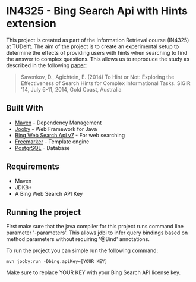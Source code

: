 # IN4325 - Bing Search Api with Hints extension
This project is created as part of the Information Retrieval course (IN4325) at TUDelft. The aim of the project is to create an experimental setup to determine the effects of providing users with hints when searching to find the answer to complex questions.
This allows us to reproduce the study as described in the following [paper](https://dl.acm.org/citation.cfm?id=2609523):
    
>Savenkov, D., Agichtein, E. (2014) To Hint or Not: Exploring the Effectiveness of Search Hints for Complex Informational Tasks. SIGIR ’14, July 6-11, 2014, Gold Coast, Australia

## Built With
* [Maven](https://maven.apache.org/) - Dependency Management
* [Jooby](https://jooby.org/) - Web Framework for Java
* [Bing Web Search Api v7](https://azure.microsoft.com/en-us/services/cognitive-services/bing-web-search-api/) - For web searching
* [Freemarker](https://freemarker.apache.org/) - Template engine
* [PostgrSQL](https://www.postgresql.org/) - Database 

## Requirements
* Maven 
* JDK8+ 
* A Bing Web Search API Key

## Running the project
First make sure that the java compiler for this project runs command line parameter '-parameters'. This allows jdbi to infer query bindings based on method parameters without requiring '@Bind' annotations.

To run the project you can simple run the following command:  
```
mvn jooby:run -Dbing.apiKey=[YOUR KEY]
```

Make sure to replace YOUR KEY with your Bing Search API license key. 